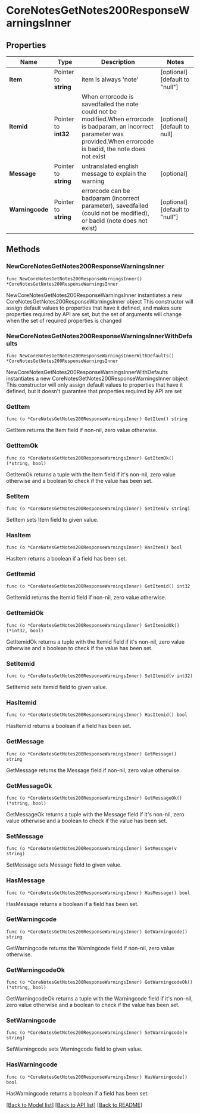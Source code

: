 # CoreNotesGetNotes200ResponseWarningsInner

## Properties

Name | Type | Description | Notes
------------ | ------------- | ------------- | -------------
**Item** | Pointer to **string** | item is always &#39;note&#39; | [optional] [default to "null"]
**Itemid** | Pointer to **int32** | When errorcode is savedfailed the note could not be modified.When errorcode is badparam, an incorrect parameter was provided.When errorcode is badid, the note does not exist | [optional] [default to null]
**Message** | Pointer to **string** | untranslated english message to explain the warning | [optional] 
**Warningcode** | Pointer to **string** | errorcode can be badparam (incorrect parameter), savedfailed (could not be modified), or badid (note does not exist) | [optional] [default to "null"]

## Methods

### NewCoreNotesGetNotes200ResponseWarningsInner

`func NewCoreNotesGetNotes200ResponseWarningsInner() *CoreNotesGetNotes200ResponseWarningsInner`

NewCoreNotesGetNotes200ResponseWarningsInner instantiates a new CoreNotesGetNotes200ResponseWarningsInner object
This constructor will assign default values to properties that have it defined,
and makes sure properties required by API are set, but the set of arguments
will change when the set of required properties is changed

### NewCoreNotesGetNotes200ResponseWarningsInnerWithDefaults

`func NewCoreNotesGetNotes200ResponseWarningsInnerWithDefaults() *CoreNotesGetNotes200ResponseWarningsInner`

NewCoreNotesGetNotes200ResponseWarningsInnerWithDefaults instantiates a new CoreNotesGetNotes200ResponseWarningsInner object
This constructor will only assign default values to properties that have it defined,
but it doesn't guarantee that properties required by API are set

### GetItem

`func (o *CoreNotesGetNotes200ResponseWarningsInner) GetItem() string`

GetItem returns the Item field if non-nil, zero value otherwise.

### GetItemOk

`func (o *CoreNotesGetNotes200ResponseWarningsInner) GetItemOk() (*string, bool)`

GetItemOk returns a tuple with the Item field if it's non-nil, zero value otherwise
and a boolean to check if the value has been set.

### SetItem

`func (o *CoreNotesGetNotes200ResponseWarningsInner) SetItem(v string)`

SetItem sets Item field to given value.

### HasItem

`func (o *CoreNotesGetNotes200ResponseWarningsInner) HasItem() bool`

HasItem returns a boolean if a field has been set.

### GetItemid

`func (o *CoreNotesGetNotes200ResponseWarningsInner) GetItemid() int32`

GetItemid returns the Itemid field if non-nil, zero value otherwise.

### GetItemidOk

`func (o *CoreNotesGetNotes200ResponseWarningsInner) GetItemidOk() (*int32, bool)`

GetItemidOk returns a tuple with the Itemid field if it's non-nil, zero value otherwise
and a boolean to check if the value has been set.

### SetItemid

`func (o *CoreNotesGetNotes200ResponseWarningsInner) SetItemid(v int32)`

SetItemid sets Itemid field to given value.

### HasItemid

`func (o *CoreNotesGetNotes200ResponseWarningsInner) HasItemid() bool`

HasItemid returns a boolean if a field has been set.

### GetMessage

`func (o *CoreNotesGetNotes200ResponseWarningsInner) GetMessage() string`

GetMessage returns the Message field if non-nil, zero value otherwise.

### GetMessageOk

`func (o *CoreNotesGetNotes200ResponseWarningsInner) GetMessageOk() (*string, bool)`

GetMessageOk returns a tuple with the Message field if it's non-nil, zero value otherwise
and a boolean to check if the value has been set.

### SetMessage

`func (o *CoreNotesGetNotes200ResponseWarningsInner) SetMessage(v string)`

SetMessage sets Message field to given value.

### HasMessage

`func (o *CoreNotesGetNotes200ResponseWarningsInner) HasMessage() bool`

HasMessage returns a boolean if a field has been set.

### GetWarningcode

`func (o *CoreNotesGetNotes200ResponseWarningsInner) GetWarningcode() string`

GetWarningcode returns the Warningcode field if non-nil, zero value otherwise.

### GetWarningcodeOk

`func (o *CoreNotesGetNotes200ResponseWarningsInner) GetWarningcodeOk() (*string, bool)`

GetWarningcodeOk returns a tuple with the Warningcode field if it's non-nil, zero value otherwise
and a boolean to check if the value has been set.

### SetWarningcode

`func (o *CoreNotesGetNotes200ResponseWarningsInner) SetWarningcode(v string)`

SetWarningcode sets Warningcode field to given value.

### HasWarningcode

`func (o *CoreNotesGetNotes200ResponseWarningsInner) HasWarningcode() bool`

HasWarningcode returns a boolean if a field has been set.


[[Back to Model list]](../README.md#documentation-for-models) [[Back to API list]](../README.md#documentation-for-api-endpoints) [[Back to README]](../README.md)


